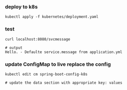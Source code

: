 
### deploy to k8s
```
kubectl apply -f kubernetes/deployment.yaml
```

### test
```
curl localhost:8080/svcmessage

# output
Hello. - Defaulte service.message from application.yml
```

### update ConfigMap to live replace the config
```
kubectl edit cm spring-boot-config-k8s

# update the data section with appropriate key: values

```
